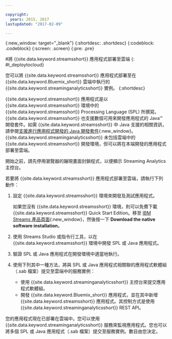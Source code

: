 ```yaml
---

copyright:
  years: 2015, 2017
lastupdated: "2017-02-09"

---
```


<!-- Attribute definitions --> 
{:new_window: target="_blank"}
{:shortdesc: .shortdesc}
{:codeblock: .codeblock}
{:screen: .screen}
{:pre: .pre}

#將 {{site.data.keyword.streamsshort}} 應用程式部署至雲端
{: #t_deploytocloud}

您可以將 {{site.data.keyword.streamsshort}} 應用程式部署至在 {{site.data.keyword.Bluemix_short}} 雲端中執行的 {{site.data.keyword.streaminganalyticsshort}} 實例。
{:shortdesc}

{{site.data.keyword.streamsshort}} 應用程式是以 {{site.data.keyword.streamsshort}} 環境中的 {{site.data.keyword.streamsshort}} Processing Language (SPL) 所撰寫。{{site.data.keyword.streamsshort}} 也支援數個可用來開發應用程式的 Java™ 開發套件。如需 {{site.data.keyword.streamsshort}} 中 Java 支援的相關資訊，請參閱[支援進行應用程式開發的 Java 開發套件](https://www.ibm.com/support/knowledgecenter/en/SSCRJU_4.2.0/com.ibm.streams.install.doc/doc/ibminfospherestreams-install-prerequisites-java-supported-sdks.html){:new_window}。
{{site.data.keyword.streaminganalyticsshort}} 未包括雲端中的 {{site.data.keyword.streamsshort}} 開發環境，但可以將在本端開發的應用程式部署至雲端。

開始之前，請先停用瀏覽器的蹦現畫面封鎖程式，以便顯示 Streaming Analytics 主控台。

若要將 {{site.data.keyword.streamsshort}} 應用程式部署至雲端，請執行下列動作：

1. 設定 {{site.data.keyword.streamsshort}} 環境來開發及測試應用程式。 

	如果您沒有 {{site.data.keyword.streamsshort}} 環境，則可以免費下載 {{site.data.keyword.streamsshort}} Quick Start Edition。移至 [IBM Streams 產品頁面](http://www.ibm.com/analytics/us/en/technology/stream-computing/){:new_window}，然後按一下 **Download the native software installation**。

2. 使用 Streams Studio 或指令行工具，以在 {{site.data.keyword.streamsshort}} 環境中開發 SPL 或 Java 應用程式。
3. 驗證 SPL 或 Java 應用程式在開發環境中適當地執行。
4. 使用下列其中一種方法，將與 SPL 或 Java 應用程式相關聯的應用程式軟體組（.sab 檔案）提交至雲端中的服務實例：
	* 使用 {{site.data.keyword.streaminganalyticsshort}} 主控台來提交應用程式軟體組。
    * 開發 {{site.data.keyword.Bluemix_short}} 應用程式，並在其中新增 {{site.data.keyword.streamsshort}} 應用程式。其控制方式是使用 {{site.data.keyword.streaminganalyticsshort}} REST API。

您的應用程式現在已部署在雲端中。您可以使用 {{site.data.keyword.streaminganalyticsshort}} 服務來監視應用程式。您也可以將多個 SPL 或 Java 應用程式（.sab 檔案）提交至服務實例。數目由您決定。

